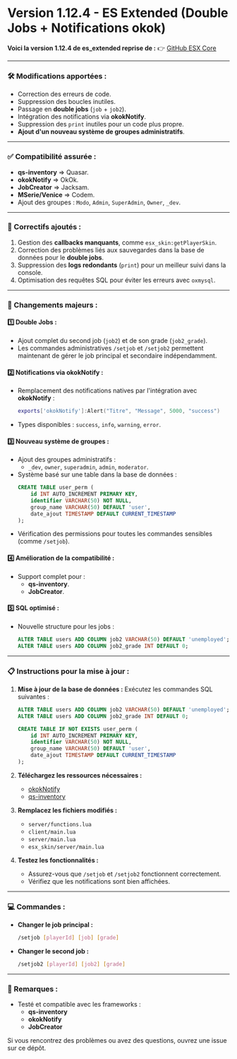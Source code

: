 # **Version 1.12.4 - ES Extended (Double Jobs + Notifications okok)**

**Voici la version 1.12.4 de es_extended reprise de :**
👉 [GitHub ESX Core](https://github.com/esx-framework/esx_core)

---

### **🛠️ Modifications apportées :**
- Correction des erreurs de code.
- Suppression des boucles inutiles.
- Passage en **double jobs** (`job` + `job2`).
- Intégration des notifications via **okokNotify**.
- Suppression des `print` inutiles pour un code plus propre.
- **Ajout d'un nouveau système de groupes administratifs**.

---

### **✅ Compatibilité assurée :**
- **qs-inventory** ⇒ Quasar.
- **okokNotify** ⇒ OkOk.
- **JobCreator** ⇒ Jacksam.
- **MSerie/Venice** ⇒ Codem.
- Ajout des groupes : `Modo`, `Admin`, `SuperAdmin`, `Owner`, `_dev`.

---

### **🌱 Correctifs ajoutés :**
1. Gestion des **callbacks manquants**, comme `esx_skin:getPlayerSkin`.
2. Correction des problèmes liés aux sauvegardes dans la base de données pour le **double jobs**.
3. Suppression des **logs redondants** (`print`) pour un meilleur suivi dans la console.
4. Optimisation des requêtes SQL pour éviter les erreurs avec `oxmysql`.

---

### **🔄 Changements majeurs :**

#### 1️⃣ **Double Jobs :**
- Ajout complet du second job (`job2`) et de son grade (`job2_grade`).
- Les commandes administratives `/setjob` et `/setjob2` permettent maintenant de gérer le job principal et secondaire indépendamment.

#### 2️⃣ **Notifications via okokNotify :**
- Remplacement des notifications natives par l'intégration avec **okokNotify** :
  ```lua
  exports['okokNotify']:Alert("Titre", "Message", 5000, "success")
  ```
- Types disponibles : `success`, `info`, `warning`, `error`.

#### 3️⃣ **Nouveau système de groupes :**
- Ajout des groupes administratifs :
  - `_dev`, `owner`, `superadmin`, `admin`, `moderator`.
- Système basé sur une table dans la base de données :
  ```sql
  CREATE TABLE user_perm (
      id INT AUTO_INCREMENT PRIMARY KEY,
      identifier VARCHAR(50) NOT NULL,
      group_name VARCHAR(50) DEFAULT 'user',
      date_ajout TIMESTAMP DEFAULT CURRENT_TIMESTAMP
  );
  ```
- Vérification des permissions pour toutes les commandes sensibles (comme `/setjob`).

#### 4️⃣ **Amélioration de la compatibilité :**
- Support complet pour :
  - **qs-inventory**.
  - **JobCreator**.

#### 5️⃣ **SQL optimisé :**
- Nouvelle structure pour les jobs :
  ```sql
  ALTER TABLE users ADD COLUMN job2 VARCHAR(50) DEFAULT 'unemployed';
  ALTER TABLE users ADD COLUMN job2_grade INT DEFAULT 0;
  ```

---

### **📋 Instructions pour la mise à jour :**

1. **Mise à jour de la base de données :**
   Exécutez les commandes SQL suivantes :
   ```sql
   ALTER TABLE users ADD COLUMN job2 VARCHAR(50) DEFAULT 'unemployed';
   ALTER TABLE users ADD COLUMN job2_grade INT DEFAULT 0;

   CREATE TABLE IF NOT EXISTS user_perm (
       id INT AUTO_INCREMENT PRIMARY KEY,
       identifier VARCHAR(50) NOT NULL,
       group_name VARCHAR(50) DEFAULT 'user',
       date_ajout TIMESTAMP DEFAULT CURRENT_TIMESTAMP
   );
   ```

2. **Téléchargez les ressources nécessaires :**
   - [okokNotify](https://github.com/okok/okokNotify)
   - [qs-inventory](https://github.com/qs/qs-inventory)

3. **Remplacez les fichiers modifiés :**
   - `server/functions.lua`
   - `client/main.lua`
   - `server/main.lua`
   - `esx_skin/server/main.lua`

4. **Testez les fonctionnalités :**
   - Assurez-vous que `/setjob` et `/setjob2` fonctionnent correctement.
   - Vérifiez que les notifications sont bien affichées.

---

### **💻 Commandes :**

- **Changer le job principal :**
  ```bash
  /setjob [playerId] [job] [grade]
  ```

- **Changer le second job :**
  ```bash
  /setjob2 [playerId] [job2] [grade]
  ```

---

### **📢 Remarques :**
- Testé et compatible avec les frameworks :
  - **qs-inventory**
  - **okokNotify**
  - **JobCreator**

Si vous rencontrez des problèmes ou avez des questions, ouvrez une issue sur ce dépôt.
